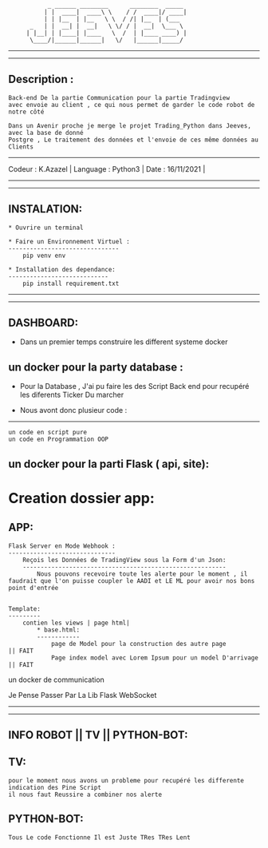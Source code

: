 		       _ ______ ________      ________  _____ 
		      | |  ____|  ____\ \    / /  ____|/ ____|
		      | | |__  | |__   \ \  / /| |__  | (___  
		  _   | |  __| |  __|   \ \/ / |  __|  \___ \ 
		 | |__| | |____| |____   \  /  | |____ ____) |
		  \____/|______|______|   \/   |______|_____/ 
		                                              
________________________________________________________________________________________________
________________________________________________________________________________________________

Description : 
-------------
	Back-end De la partie Communication pour la partie Tradingview
	avec envoie au client , ce qui nous permet de garder le code robot de notre côté
	
	Dans un Avenir proche je merge le projet Trading_Python dans Jeeves, avec la base de donné 
	Postgre , Le traitement des données et l'envoie de ces même données au Clients
-----------------------
Codeur   : K.Azazel   |
Language : Python3    |
Date     : 16/11/2021 |
________________________________________________________________________________________________
________________________________________________________________________________________________

INSTALATION:
-----------
	* Ouvrire un terminal 
	
	* Faire un Environnement Virtuel :
	-------------------------------
		pip venv env

	* Installation des dependance:
	----------------------------
		pip install requirement.txt


________________________________________________________________________________________________
________________________________________________________________________________________________

DASHBOARD:
----------
* Dans un premier temps construire les different systeme docker 



un docker pour la party database :
----------------------------------
* Pour la Database , J'ai pu faire les des Script Back end pour recupéré les diferents Ticker Du marcher

* Nous avont donc plusieur code :
-------------------------------
	un code en script pure 
	un code en Programmation OOP


un docker pour la parti Flask ( api, site):
-------------------------------------------
	
Creation dossier app:
=====================
APP:
----
	Flask Server en Mode Webhook :
	------------------------------
		Reçois les Données de TradingView sous la Form d'un Json:
		---------------------------------------------------------
			Nous pouvons recevoire toute les alerte pour le moment , il faudrait que l'on puisse coupler le AADI et LE ML pour avoir nos bons point d'entrée


	Template:
	---------
		contien les views | page html|
			* base.html:
			------------
				page de Model pour la construction des autre page 				|| FAIT 
				Page index model avec Lorem Ipsum pour un model D'arrivage		|| FAIT 





un docker de communication 

Je Pense Passer Par La Lib Flask WebSocket
________________________________________________________________________________________________
________________________________________________________________________________________________

INFO ROBOT || TV || PYTHON-BOT:
-------------------------------

TV:
---
	pour le moment nous avons un probleme pour recupéré les differente indication des Pine Script
	il nous faut Reussire a combiner nos alerte

PYTHON-BOT:
-----------
	Tous Le code Fonctionne Il est Juste TRes TRes Lent 